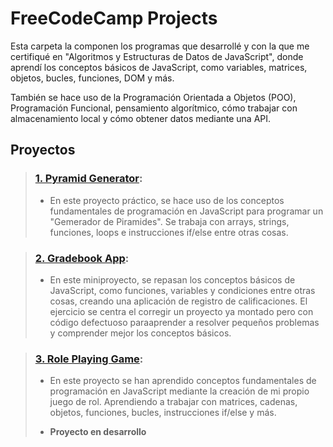 # FreeCodeCamp Projects

Esta carpeta la componen los programas que desarrollé y con la que me certifiqué en "Algoritmos y Estructuras de Datos de JavaScript", 
donde aprendí los conceptos básicos de JavaScript, como variables, matrices, objetos, bucles, funciones, DOM y más.

También se hace uso de la Programación Orientada a Objetos (POO), Programación Funcional, pensamiento algorítmico, 
cómo trabajar con almacenamiento local y cómo obtener datos mediante una API.

## Proyectos

>### [1. Pyramid Generator](01.pyramid-generator):
>- En este proyecto práctico, se hace uso de los conceptos fundamentales de programación en JavaScript para programar un "Gemerador de Piramides". Se trabaja con arrays, strings, funciones, loops e instrucciones if/else entre otras cosas.

>### [2. Gradebook App](02.gradebook-app):
>- En este miniproyecto, se repasan los conceptos básicos de JavaScript, como funciones, variables y condiciones entre otras cosas, creando una aplicación de registro de calificaciones. El ejercicio se centra el corregir un proyecto ya montado pero con código defectuoso paraaprender a resolver pequeños problemas y comprender mejor los conceptos básicos.

>### [3. Role Playing Game](03.role-playing-game):
>- En este proyecto se han aprendido conceptos fundamentales de programación en JavaScript mediante la creación de mi propio juego de rol. Aprendiendo a trabajar con matrices, cadenas, objetos, funciones, bucles, instrucciones if/else y más.
>+ **Proyecto en desarrollo**